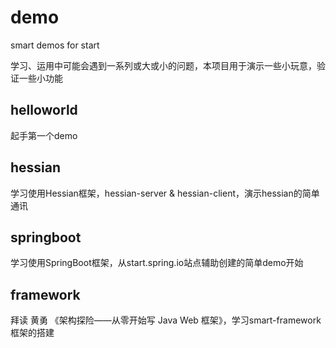 # demo

smart demos for start

学习、运用中可能会遇到一系列或大或小的问题，本项目用于演示一些小玩意，验证一些小功能

## helloworld

起手第一个demo

## hessian

学习使用Hessian框架，hessian-server & hessian-client，演示hessian的简单通讯

## springboot

学习使用SpringBoot框架，从start.spring.io站点辅助创建的简单demo开始

## framework

拜读 黄勇 《架构探险——从零开始写 Java Web 框架》，学习smart-framework框架的搭建
